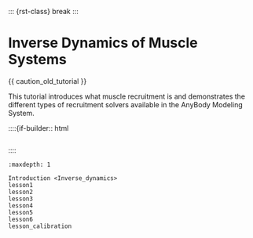::: {rst-class} break
:::

# Inverse Dynamics of Muscle Systems

{{ caution_old_tutorial }}


This tutorial introduces what muscle recruitment is and demonstrates the
different types of recruitment solvers available in the AnyBody Modeling
System.

::::{if-builder:: html
```{rubric} Tutorial content
```
::::

```{toctree}
:maxdepth: 1

Introduction <Inverse_dynamics>
lesson1
lesson2
lesson3
lesson4
lesson5
lesson6
lesson_calibration
```
